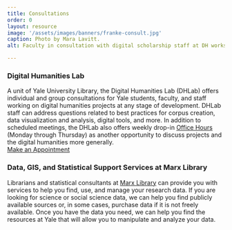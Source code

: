 ```yaml
---
title: Consultations
order: 0
layout: resource
image: '/assets/images/banners/franke-consult.jpg'
caption: Photo by Mara Lavitt.
alt: Faculty in consultation with digital scholarship staff at DH workstation in the Franke Family Digital Humanities Laboartory.

---
```


### Digital Humanities Lab

A unit of Yale University Library, the Digital Humanities Lab (DHLab) offers individual and group consultations for Yale students, faculty, and staff working on digital humanities projects at any stage of development. DHLab staff can address questions related to best practices for corpus creation, data visualization and analysis, digital tools, and more. In addition to scheduled meetings, the DHLab also offers weekly drop-in [Office Hours](http://dhlab.yale.edu/resources/office-hours.html) (Monday through Thursday) as another opportunity to discuss projects and the digital humanities more generally. <br/><a href='https://docs.google.com/forms/d/e/1FAIpQLSe4Lyo8EEdoiTLosfnmOUNEsZZToCD_n7dZ10ypCerw4diJGA/viewform?usp=sf_link' class='color-button' target='_blank'>Make an Appointment</a>

### Data, GIS, and Statistical Support Services at Marx Library

Librarians and statistical consultants at <a href='https://marx.library.yale.edu/data-gis-and-statistical-support-services-marx-library' target='_blank'>Marx Library</a> can provide you with services to help you find, use, and manage your research data. If you are looking for science or social science data, we can help you find publicly available sources or, in some cases, purchase data if it is not freely available. Once you have the data you need, we can help you find the resources at Yale that will allow you to manipulate and analyze your data.
